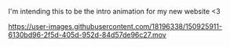 I'm intending this to be the intro animation for my new website <3

https://user-images.githubusercontent.com/18196338/150925911-6130bd96-2f5d-405d-952d-84d57de96c27.mov


